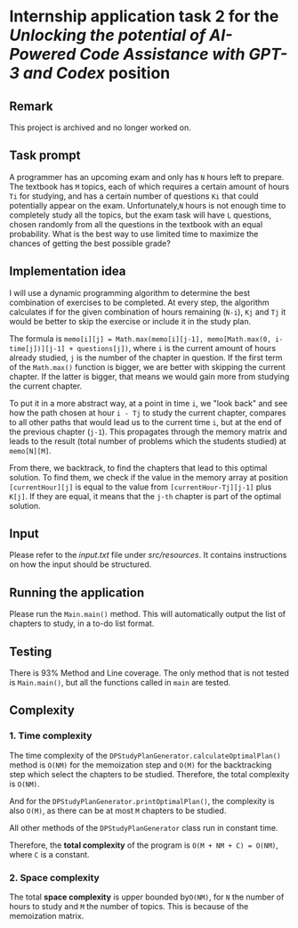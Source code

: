 # Internship application task 2 for the *Unlocking the potential of AI-Powered Code Assistance with GPT-3 and Codex* position

## Remark
This project is archived and no longer worked on.

## Task prompt
A programmer has an upcoming exam and only has `N` hours left to prepare.
The textbook has `M` topics, each of which requires a certain amount of hours `Ti` for studying,
and has a certain number of questions `Ki` that could potentially appear on the exam.
Unfortunately,`N` hours is not enough time to completely study all the topics, but the exam task will have
`L` questions, chosen randomly from all the questions in the textbook with an equal probability.
What is the best way to use limited time to maximize the chances of getting the best possible grade?

## Implementation idea
I will use a dynamic programming algorithm to determine the best combination of exercises to be completed.
At every step, the algorithm calculates if for the given combination of hours remaining (`N-i`), `Kj` and `Tj` it would
be better to skip the exercise or include it in the study plan.

The formula is `memo[i][j] = Math.max(memo[i][j-1], memo[Math.max(0, i-time[j])][j-1] + questions[j])`, where `i` is the
current amount of hours already studied, `j` is the number of the chapter in question. If the first term of the
`Math.max()` function is bigger, we are better with skipping the current chapter.
If the latter is bigger, that means we would gain more from studying the current chapter. 

To put it in a more abstract way, at a point in time `i`, we "look back" and see
how the path chosen at hour `i - Tj` to study the current chapter, compares to all other paths that would lead us to
the current time `i`, but at the end of the previous chapter (`j-1`). This propagates through the memory matrix and
leads to the result (total number of problems which the students studied) at `memo[N][M]`.

From there, we backtrack, to find the chapters that lead to this optimal solution. To find them, we check if the value
in the memory array at position `[currentHour][j]` is equal to the value from `[currentHour-Tj][j-1]` plus `K[j]`.
If they are equal, it means that the `j-th` chapter is part of the optimal solution.

## Input
Please refer to the _input.txt_ file under _src/resources_.
It contains instructions on how the input should be structured.

## Running the application
Please run the `Main.main()` method. This will automatically output the list of chapters to study, 
in a to-do list format.

## Testing
There is 93% Method and Line coverage. The only method that is not tested is 
`Main.main()`, but all the functions called in `main` are tested.

## Complexity
### 1. Time complexity

The time complexity of the `DPStudyPlanGenerator.calculateOptimalPlan()` method is `O(NM)` for the memoization step and
`O(M)` for the backtracking step which select the chapters to be studied. Therefore, the total complexity is `O(NM)`.

And for the `DPStudyPlanGenerator.printOptimalPlan()`, the complexity is also `O(M)`, as there can be at most
`M` chapters to be studied.

All other methods of the `DPStudyPlanGenerator` class run in constant time.

Therefore, the **total complexity** of the program is `O(M + NM + C) = O(NM)`, where `C` is a constant.

### 2. Space complexity
The total **space complexity** is upper bounded by`O(NM)`, for `N` the number of hours to study
and `M` the number of topics. This is because of the memoization matrix.
